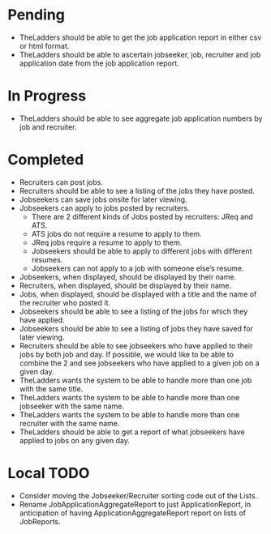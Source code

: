 # Pending

+ TheLadders should be able to get the job application report in either csv or html format.
+ TheLadders should be able to ascertain jobseeker, job, recruiter and job application date from the job application report.

# In Progress

+ TheLadders should be able to see aggregate job application numbers by job and recruiter.

# Completed

+ Recruiters can post jobs.
+ Recruiters should be able to see a listing of the jobs they have posted.
+ Jobseekers can save jobs onsite for later viewing.
+ Jobseekers can apply to jobs posted by recruiters.
    + There are 2 different kinds of Jobs posted by recruiters: JReq and ATS.
    + ATS jobs do not require a resume to apply to them.
    + JReq jobs require a resume to apply to them.
    + Jobseekers should be able to apply to different jobs with different resumes.
    + Jobseekers can not apply to a job with someone else’s resume.
+ Jobseekers, when displayed, should be displayed by their name.
+ Recruiters, when displayed, should be displayed by their name.
+ Jobs, when displayed, should be displayed with a title and the name of the recruiter who posted it.
+ Jobseekers should be able to see a listing of the jobs for which they have applied.
+ Jobseekers should be able to see a listing of jobs they have saved for later viewing.
+ Recruiters should be able to see jobseekers who have applied to their jobs by both job and day. If possible, we would like to be able to combine the 2 and see jobseekers who have applied to a given job on a given day.
+ TheLadders wants the system to be able to handle more than one job with the same title.
+ TheLadders wants the system to be able to handle more than one jobseeker with the same name.
+ TheLadders wants the system to be able to handle more than one recruiter with the same name.
+ TheLadders should be able to get a report of what jobseekers have applied to jobs on any given day.

# Local TODO

+ Consider moving the Jobseeker/Recruiter sorting code out of the Lists.
+ Rename JobApplicationAggregateReport to just ApplicationReport, in anticipation of having ApplicationAggregateReport report on lists of JobReports.

